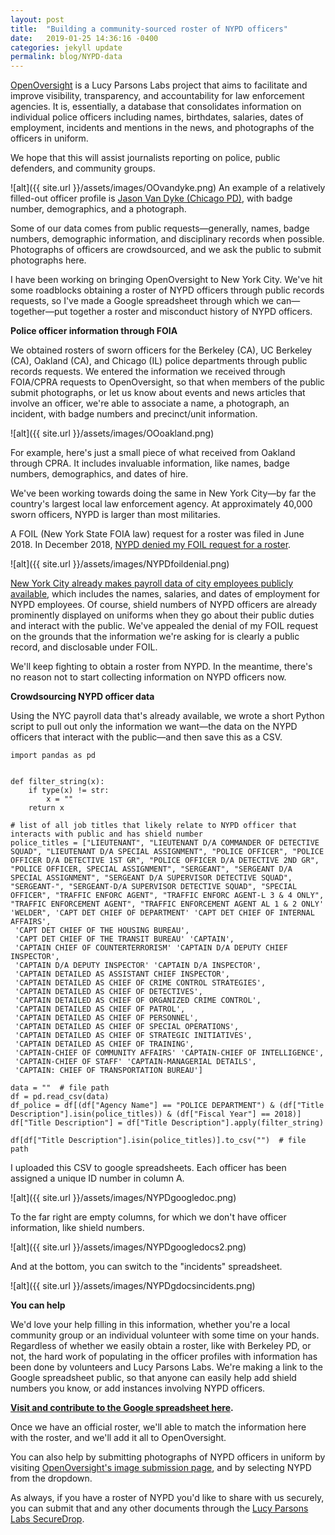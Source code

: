 ```yaml
---
layout: post
title:  "Building a community-sourced roster of NYPD officers"
date:   2019-01-25 14:36:16 -0400
categories: jekyll update
permalink: blog/NYPD-data
---
```

[OpenOversight](https://openoversight.com) is a Lucy Parsons Labs project that aims to facilitate and improve visibility, transparency, and accountability for law enforcement agencies. It is, essentially, a database that consolidates information on individual police officers including names, birthdates, salaries, dates of employment, incidents and mentions in the news, and photographs of the officers in uniform.

We hope that this will assist journalists reporting on police, public defenders, and community groups.

![alt]({{ site.url }}/assets/images/OOvandyke.png)
An example of a relatively filled-out officer profile is [Jason Van Dyke (Chicago PD)](https://openoversight.com/officer/22934), with badge number, demographics, and a photograph.

Some of our data comes from public requests—generally, names, badge numbers, demographic information, and disciplinary records when possible. Photographs of officers are crowdsourced, and we ask the public to submit photographs here.

I have been working on bringing OpenOversight to New York City. We've hit some roadblocks obtaining a roster of NYPD officers through public records requests, so I've made a Google spreadsheet through which we can—together—put together a roster and misconduct history of NYPD officers.

**Police officer information through FOIA**

We obtained rosters of sworn officers for the Berkeley (CA), UC Berkeley (CA), Oakland (CA), and Chicago (IL) police departments through public records requests. We entered the information we received through FOIA/CPRA requests to OpenOversight, so that when members of the public submit photographs, or let us know about events and news articles that involve an officer, we're able to associate a name, a photograph, an incident, with badge numbers and precinct/unit information.  

![alt]({{ site.url }}/assets/images/OOoakland.png)

For example, here's just a small piece of what received from Oakland through CPRA. It includes invaluable information, like names, badge numbers, demographics, and dates of hire.

We've been working towards doing the same in New York City—by far the country's largest local law enforcement agency. At approximately 40,000 sworn officers, NYPD is larger than most militaries.

A FOIL (New York State FOIA law) request for a roster was filed in June 2018. In December 2018, [NYPD denied my FOIL request for a roster](https://a860-openrecords.nyc.gov/request/view/FOIL-2018-056-03439).

![alt]({{ site.url }}/assets/images/NYPDfoildenial.png)

[New York City already makes payroll data of city employees publicly available](https://data.cityofnewyork.us/City-Government/Citywide-Payroll-Data-Fiscal-Year-/k397-673e/data), which includes the names, salaries, and dates of employment for NYPD employees. Of course, shield numbers of NYPD officers are already prominently displayed on uniforms when they go about their public duties and interact with the public. We've appealed the denial of my FOIL request on the grounds that the information we're asking for is clearly a public record, and disclosable under FOIL.

We'll keep fighting to obtain a roster from NYPD. In the meantime, there's no reason not to start collecting information on NYPD officers now.

**Crowdsourcing NYPD officer data**

Using the NYC payroll data that's already available, we wrote a short Python script to pull out only the information we want—the data on the NYPD officers that interact with the public—and then save this as a CSV.

<pre><code>import pandas as pd


def filter_string(x):
    if type(x) != str:
        x = ""
    return x

# list of all job titles that likely relate to NYPD officer that interacts with public and has shield number
police_titles = ["LIEUTENANT", "LIEUTENANT D/A COMMANDER OF DETECTIVE SQUAD", "LIEUTENANT D/A SPECIAL ASSIGNMENT", "POLICE OFFICER", "POLICE OFFICER D/A DETECTIVE 1ST GR", "POLICE OFFICER D/A DETECTIVE 2ND GR", "POLICE OFFICER, SPECIAL ASSIGNMENT", "SERGEANT", "SERGEANT D/A SPECIAL ASSIGNMENT", "SERGEANT D/A SUPERVISOR DETECTIVE SQUAD", "SERGEANT-", "SERGEANT-D/A SUPERVISOR DETECTIVE SQUAD", "SPECIAL OFFICER", "TRAFFIC ENFORC AGENT", "TRAFFIC ENFORC AGENT-L 3 & 4 ONLY", "TRAFFIC ENFORCEMENT AGENT", "TRAFFIC ENFORCEMENT AGENT AL 1 & 2 ONLY' 'WELDER", 'CAPT DET CHIEF OF DEPARTMENT' 'CAPT DET CHIEF OF INTERNAL AFFAIRS',
 'CAPT DET CHIEF OF THE HOUSING BUREAU',
 'CAPT DET CHIEF OF THE TRANSIT BUREAU' 'CAPTAIN',
 'CAPTAIN CHIEF OF COUNTERTERRORISM' 'CAPTAIN D/A DEPUTY CHIEF INSPECTOR',
 'CAPTAIN D/A DEPUTY INSPECTOR' 'CAPTAIN D/A INSPECTOR',
 'CAPTAIN DETAILED AS ASSISTANT CHIEF INSPECTOR',
 'CAPTAIN DETAILED AS CHIEF OF CRIME CONTROL STRATEGIES',
 'CAPTAIN DETAILED AS CHIEF OF DETECTIVES',
 'CAPTAIN DETAILED AS CHIEF OF ORGANIZED CRIME CONTROL',
 'CAPTAIN DETAILED AS CHIEF OF PATROL',
 'CAPTAIN DETAILED AS CHIEF OF PERSONNEL',
 'CAPTAIN DETAILED AS CHIEF OF SPECIAL OPERATIONS',
 'CAPTAIN DETAILED AS CHIEF OF STRATEGIC INITIATIVES',
 'CAPTAIN DETAILED AS CHIEF OF TRAINING',
 'CAPTAIN-CHIEF OF COMMUNITY AFFAIRS' 'CAPTAIN-CHIEF OF INTELLIGENCE',
 'CAPTAIN-CHIEF OF STAFF' 'CAPTAIN-MANAGERIAL DETAILS',
 'CAPTAIN: CHIEF OF TRANSPORTATION BUREAU']

data = ""  # file path
df = pd.read_csv(data)
df_police = df[(df["Agency Name"] == "POLICE DEPARTMENT") & (df["Title Description"].isin(police_titles)) & (df["Fiscal Year"] == 2018)]
df["Title Description"] = df["Title Description"].apply(filter_string)

df[df["Title Description"].isin(police_titles)].to_csv("")  # file path
</code></pre>

I uploaded this CSV to google spreadsheets. Each officer has been assigned a unique ID number in column A.

![alt]({{ site.url }}/assets/images/NYPDgoogledoc.png)

To the far right are empty columns, for which we don't have officer information, like shield numbers.

![alt]({{ site.url }}/assets/images/NYPDgoogledocs2.png)

And at the bottom, you can switch to the "incidents" spreadsheet.

![alt]({{ site.url }}/assets/images/NYPDgdocsincidents.png)

**You can help**

We'd love your help filling in this information, whether you're a local community group or an individual volunteer with some time on your hands. Regardless of whether we easily obtain a roster, like with Berkeley PD, or not, the hard work of populating in the officer profiles with information has been done by volunteers and Lucy Parsons Labs. We're making a link to the Google spreadsheet public, so that anyone can easily help add shield numbers you know, or add instances involving NYPD officers.

**[Visit and contribute to the Google spreadsheet here](https://docs.google.com/spreadsheets/d/1gWdFKuP1jhXQc2gHyeegs8K9riOwAakkHHDUYbDeKhw/edit?usp=sharing).**

Once we have an official roster, we'll able to match the information here with the roster, and we'll add it all to OpenOversight.

You can also help by submitting photographs of NYPD officers in uniform by visiting [OpenOversight's image submission page](https://openoversight.com/submit), and by selecting NYPD from the dropdown.

As always, if you have a roster of NYPD you'd like to share with us securely, you can submit that and any other documents through the [Lucy Parsons Labs SecureDrop](https://lucyparsonslabs.com/securedrop/).
